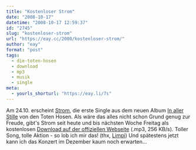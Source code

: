 ```yaml
---
title: "Kostenloser Strom"
date: "2008-10-17"
datetime: "2008-10-17 12:59:37"
id: "2745"
slug: "kostenloser-strom"
url: "https://eay.cc/2008/kostenloser-strom/"
author: "eay"
format: "post"
tags:
  - die-toten-hosen
  - download
  - mp3
  - musik
  - single
meta:
  - yourls_shorturl: "https://eay.li/7s"
---
```


Am 24.10. erscheint [Strom](http://www.amazon.de/exec/obidos/ASIN/B001I45OEY/eayznet-21), die erste Single aus dem neuen Album [In aller Stille](http://www.amazon.de/exec/obidos/ASIN/B001HSO4E2/eayznet-21) von den Toten Hosen. Als wäre das alles nicht schon Grund genug zur Freude, gibt's Strom seit heute und bis nächsten Woche Freitag als kostenlosen [Download auf der offiziellen Webseite](http://www.dietotenhosen.de/strom/) (.mp3, 256 KB/s). Toller Song, tolle Aktion - so lob ich mir das! (thx, [Limpi](http://spaetz.eayz.net/)) Und spätestens jetzt kann ich das Konzert im Dezember kaum noch erwarten...
